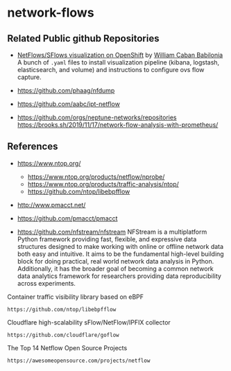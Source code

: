 # network-flows

## Related Public github Repositories

- [NetFlows/SFlows visualization on OpenShift](https://github.com/williamcaban/ocp-flows) by [William Caban Babilonia](https://github.com/williamcaban)
  A bunch of `.yaml` files to install visualization pipeline (kibana, logstash, elasticsearch, and volume) and instructions to configure ovs flow capture.
  
- https://github.com/phaag/nfdump

- https://github.com/aabc/ipt-netflow

- https://github.com/orgs/neptune-networks/repositories
  https://brooks.sh/2019/11/17/network-flow-analysis-with-prometheus/ 

## References
- https://www.ntop.org/
  - https://www.ntop.org/products/netflow/nprobe/
  - https://www.ntop.org/products/traffic-analysis/ntop/
  - https://github.com/ntop/libebpfflow

- http://www.pmacct.net/
- https://github.com/pmacct/pmacct

- https://github.com/nfstream/nfstream
  NFStream is a multiplatform Python framework providing fast, flexible, and expressive data structures designed to make working with online or offline network data both easy and intuitive. It aims to be the fundamental high-level building block for doing practical, real world network data analysis in Python. Additionally, it has the broader goal of becoming a common network data analytics framework for researchers providing data reproducibility across experiments.
  
Container traffic visibility library based on eBPF

    https://github.com/ntop/libebpfflow

Cloudflare high-scalability sFlow/NetFlow/IPFIX collector

    https://github.com/cloudflare/goflow

The Top 14 Netflow Open Source Projects

    https://awesomeopensource.com/projects/netflow
